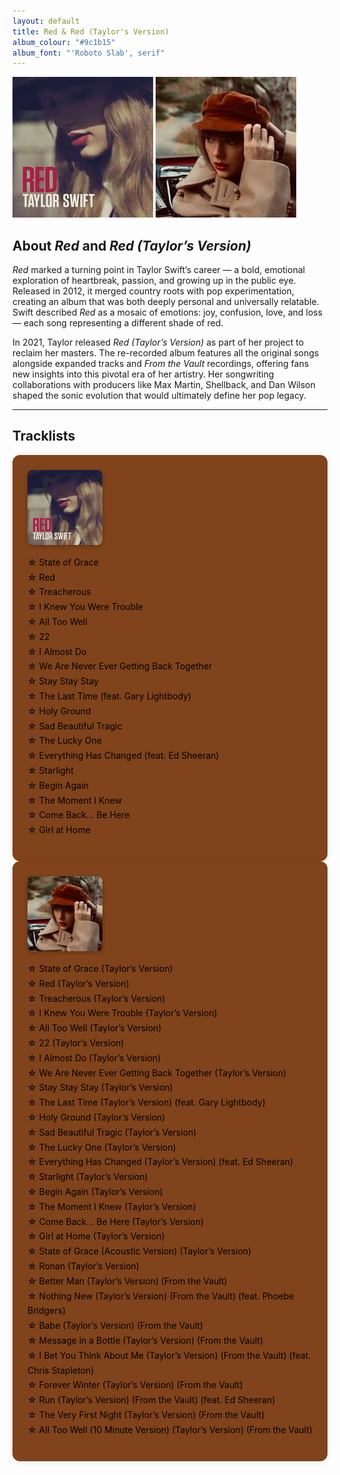 ```yaml
--- 
layout: default
title: Red & Red (Taylor's Version)
album_colour: "#9c1b15"
album_font: "'Roboto Slab', serif"
---
```


![Red](../assets/images/red.jpg)
![Red TV album cover](../assets/images/red_tv.jpg)

## About *Red* and *Red (Taylor’s Version)*  

*Red* marked a turning point in Taylor Swift’s career — a bold, emotional exploration of heartbreak, passion, and growing up in the public eye. Released in 2012, it merged country roots with pop experimentation, creating an album that was both deeply personal and universally relatable. Swift described *Red* as a mosaic of emotions: joy, confusion, love, and loss — each song representing a different shade of red.  

In 2021, Taylor released *Red (Taylor’s Version)* as part of her project to reclaim her masters. The re-recorded album features all the original songs alongside expanded tracks and *From the Vault* recordings, offering fans new insights into this pivotal era of her artistry. Her songwriting collaborations with producers like Max Martin, Shellback, and Dan Wilson shaped the sonic evolution that would ultimately define her pop legacy.  

---

## Tracklists  

<div class="tracklists-container">
 
 <div class="tracklist">
  <div class="album-header">
 <img src="../assets/images/red.jpg" alt="Red album cover" class="mini-cover">
  <h3><em>Red (2012)</em></h3>
</div>
 <ul>
   <li>State of Grace</li>
   <li>Red</li>
   <li>Treacherous</li>
   <li>I Knew You Were Trouble</li>
   <li>All Too Well</li>
   <li>22</li>
   <li>I Almost Do</li>
   <li>We Are Never Ever Getting Back Together</li>
   <li>Stay Stay Stay</li>
   <li>The Last Time (feat. Gary Lightbody)</li>
   <li>Holy Ground</li>
   <li>Sad Beautiful Tragic</li>
   <li>The Lucky One</li>
   <li>Everything Has Changed (feat. Ed Sheeran)</li>
   <li>Starlight</li>
   <li>Begin Again</li>
   <li>The Moment I Knew</li>
   <li>Come Back... Be Here</li>
   <li>Girl at Home</li>
  </ul>
</div>

 <div class="tracklist">
 <div class="album-header">
 <img src="../assets/images/red_tv.jpg" alt="Red (Taylor's Version)" class="mini-cover">
  <h3><em>Red (Taylor’s Version) (2021)</em></h3>
 </div>
  <ul>
   <li>State of Grace (Taylor’s Version)</li>
   <li>Red (Taylor’s Version)</li>
   <li>Treacherous (Taylor’s Version)</li>
   <li>I Knew You Were Trouble (Taylor’s Version)</li>
   <li>All Too Well (Taylor’s Version)</li>
   <li>22 (Taylor’s Version)</li>
   <li>I Almost Do (Taylor’s Version)</li>
   <li>We Are Never Ever Getting Back Together (Taylor’s Version)</li>
   <li>Stay Stay Stay (Taylor’s Version)</li>
   <li>The Last Time (Taylor’s Version) (feat. Gary Lightbody)</li>
   <li>Holy Ground (Taylor’s Version)</li>
   <li>Sad Beautiful Tragic (Taylor’s Version)</li>
   <li>The Lucky One (Taylor’s Version)</li>
   <li>Everything Has Changed (Taylor’s Version) (feat. Ed Sheeran)</li>
   <li>Starlight (Taylor’s Version)</li>
   <li>Begin Again (Taylor’s Version)</li>
   <li>The Moment I Knew (Taylor’s Version)</li>
   <li>Come Back... Be Here (Taylor’s Version)</li>
   <li>Girl at Home (Taylor’s Version)</li>
   <li>State of Grace (Acoustic Version) (Taylor’s Version)</li>
   <li>Ronan (Taylor’s Version)</li>
   <li>Better Man (Taylor’s Version) (From the Vault)</li>
   <li>Nothing New (Taylor’s Version) (From the Vault) (feat. Phoebe Bridgers)</li>
   <li>Babe (Taylor’s Version) (From the Vault)</li>
   <li>Message in a Bottle (Taylor’s Version) (From the Vault)</li>
   <li>I Bet You Think About Me (Taylor’s Version) (From the Vault) (feat. Chris Stapleton)</li>
   <li>Forever Winter (Taylor’s Version) (From the Vault)</li>
   <li>Run (Taylor’s Version) (From the Vault) (feat. Ed Sheeran)</li>
   <li>The Very First Night (Taylor’s Version) (From the Vault)</li>
   <li>All Too Well (10 Minute Version) (Taylor’s Version) (From the Vault)</li>
  </ul>
 </div>
</div>


<style>
  .tracklist-container {
    display: flex;
    justify-content: space-between;
    flex-wrap: wrap;
    gap: 2rem;
    margin-top: 2rem;
  }
  
.tracklist {
  flex: 1;
  min-width: 300px;
  background-color: #80431b;
  padding: 1.5rem;
  border-radius: 12px;
  box-shadow: 0 2px 10px rgba(0,0,0,0.08);
}

 .album-header {
  display: flex;
  align-items: center;
  gap: 1rem;
  margin-bottom: 1rem;
}

.mini-cover {
  width: 120px;
  border-radius: 8px;
  box-shadow: 0 2px 6px rgba(0,0,0,0.25);
}

.tracklist h3 {
  margin: 0;
  color: #80431b;
  text-align: left;
}

.tracklist ul {
  list-style: none;
  padding-left: 0;
  line-height: 1.7;
  color: #000;
}

  .tracklist li::before {
    content: "☆ ";
    colour: #80431b;
  }
</style>
